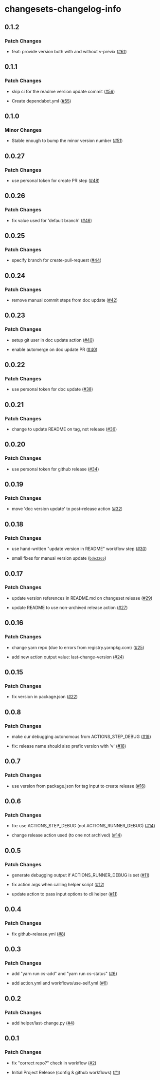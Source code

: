 # changesets-changelog-info

## 0.1.2

### Patch Changes

- feat: provide version both with and without v-previx ([#61](https://github.com/chizmw/changesets-changelog-info/pull/61))

## 0.1.1

### Patch Changes

- skip ci for the readme version update commit ([#56](https://github.com/chizmw/changesets-changelog-info/pull/56))

- Create dependabot.yml ([#55](https://github.com/chizmw/changesets-changelog-info/pull/55))

## 0.1.0

### Minor Changes

- Stable enough to bump the minor version number ([#51](https://github.com/chizmw/changesets-changelog-info/pull/51))

## 0.0.27

### Patch Changes

- use personal token for create PR step ([#48](https://github.com/chizmw/changesets-changelog-info/pull/48))

## 0.0.26

### Patch Changes

- fix value used for 'default branch' ([#46](https://github.com/chizmw/changesets-changelog-info/pull/46))

## 0.0.25

### Patch Changes

- specify branch for create-pull-request ([#44](https://github.com/chizmw/changesets-changelog-info/pull/44))

## 0.0.24

### Patch Changes

- remove manual commit steps from doc update ([#42](https://github.com/chizmw/changesets-changelog-info/pull/42))

## 0.0.23

### Patch Changes

- setup git user in doc update action ([#40](https://github.com/chizmw/changesets-changelog-info/pull/40))

- enable automerge on doc update PR ([#40](https://github.com/chizmw/changesets-changelog-info/pull/40))

## 0.0.22

### Patch Changes

- use personal token for doc update ([#38](https://github.com/chizmw/changesets-changelog-info/pull/38))

## 0.0.21

### Patch Changes

- change to update README on tag, not release ([#36](https://github.com/chizmw/changesets-changelog-info/pull/36))

## 0.0.20

### Patch Changes

- use personal token for github release ([#34](https://github.com/chizmw/changesets-changelog-info/pull/34))

## 0.0.19

### Patch Changes

- move 'doc version update' to post-release action ([#32](https://github.com/chizmw/changesets-changelog-info/pull/32))

## 0.0.18

### Patch Changes

- use hand-written "update version in README" workflow step ([#30](https://github.com/chizmw/changesets-changelog-info/pull/30))

- small fixes for manual version update ([`bde3265`](https://github.com/chizmw/changesets-changelog-info/commit/bde32658dc555e6829a5aa224afb4640568f9c8c))

## 0.0.17

### Patch Changes

- update version references in README.md on changeset release ([#29](https://github.com/chizmw/changesets-changelog-info/pull/29))

- update README to use non-archived release action ([#27](https://github.com/chizmw/changesets-changelog-info/pull/27))

## 0.0.16

### Patch Changes

- change yarn repo (due to errors from registry.yarnpkg.com) ([#25](https://github.com/chizmw/changesets-changelog-info/pull/25))

- add new action output value: last-change-version ([#24](https://github.com/chizmw/changesets-changelog-info/pull/24))

## 0.0.15

### Patch Changes

- fix version in package.json ([#22](https://github.com/chizmw/changesets-changelog-info/pull/22))

## 0.0.8

### Patch Changes

- make our debugging autonomous from ACTIONS_STEP_DEBUG ([#19](https://github.com/chizmw/changesets-changelog-info/pull/19))

- fix: release name should also prefix version with 'v' ([#18](https://github.com/chizmw/changesets-changelog-info/pull/18))

## 0.0.7

### Patch Changes

- use version from package.json for tag input to create release ([#16](https://github.com/chizmw/changesets-changelog-info/pull/16))

## 0.0.6

### Patch Changes

- fix: use ACTIONS_STEP_DEBUG (not ACTIONS_RUNNER_DEBUG) ([#14](https://github.com/chizmw/changesets-changelog-info/pull/14))

- change release action used (to one not archived) ([#14](https://github.com/chizmw/changesets-changelog-info/pull/14))

## 0.0.5

### Patch Changes

- generate debugging output if ACTIONS_RUNNER_DEBUG is set ([#11](https://github.com/chizmw/changesets-changelog-info/pull/11))

- fix action args when calling helper script ([#12](https://github.com/chizmw/changesets-changelog-info/pull/12))

- update action to pass input options to cli helper ([#11](https://github.com/chizmw/changesets-changelog-info/pull/11))

## 0.0.4

### Patch Changes

- fix github-release.yml ([#8](https://github.com/chizmw/changesets-changelog-info/pull/8))

## 0.0.3

### Patch Changes

- add "yarn run cs-add" and "yarn run cs-status" ([#6](https://github.com/chizmw/changesets-changelog-info/pull/6))

- add action.yml and workflows/use-self.yml ([#6](https://github.com/chizmw/changesets-changelog-info/pull/6))

## 0.0.2

### Patch Changes

- add helper/last-change.py ([#4](https://github.com/chizmw/changesets-changelog-info/pull/4))

## 0.0.1

### Patch Changes

- fix "correct repo?" check in workflow ([#2](https://github.com/chizmw/changesets-changelog-info/pull/2))

- Initial Project Release (config & github workflows) ([#1](https://github.com/chizmw/changesets-changelog-info/pull/1))
